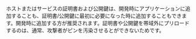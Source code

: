 ホストまたはサービスの証明書および公開鍵は、開発時にアプリケーションに追加することも、証明書/公開鍵に最初に必要になった時に追加することもできます。開発時に追加する方が推奨されます。証明書や公開鍵を帯域外にプリロードするのは、通常、攻撃者がピンを汚染させるとができないためです。
